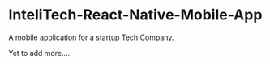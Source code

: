 # InteliTech-React-Native-Mobile-App


A mobile application for a startup Tech Company.

Yet to add more....
